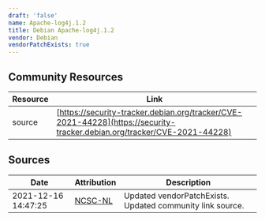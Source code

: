 ```yaml
---
draft: 'false'
name: Apache-log4j.1.2
title: Debian Apache-log4j.1.2
vendor: Debian
vendorPatchExists: true
---
```



## Community Resources
| Resource | Link |
| --- | --- |
| source | [https://security-tracker.debian.org/tracker/CVE-2021-44228](https://security-tracker.debian.org/tracker/CVE-2021-44228) |


## Sources
| Date | Attribution | Description |
| --- | --- | --- |
| 2021-12-16 14:47:25 | [NCSC-NL](https://github.com/NCSC-NL/log4shell/blob/main/software/README.md) | Updated vendorPatchExists. Updated community link source.  |
